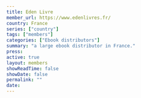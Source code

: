 ```yaml
---
title: Eden Livre
member_url: https://www.edenlivres.fr/
country: France
series: ["country"] 
tags: ["members"]
categories: ["Ebook distributors"]
summary: "a large ebook distributor in France."
press:
active: true
layout: members 
showReadTime: false
showDate: false
permalink: ""
date: 
---
```

